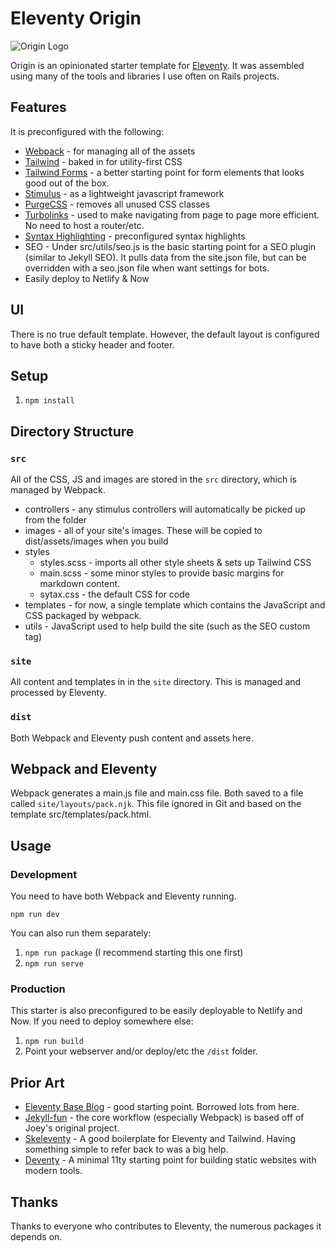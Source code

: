 # Eleventy Origin

![Origin Logo](src/images/origin.png)

Origin is an opinionated starter template for [Eleventy](https://www.11ty.dev). It was assembled using many of the tools and libraries I use often on Rails projects.

## Features

It is preconfigured with the following:

* [Webpack](https://webpack.js.org/) - for managing all of the assets
* [Tailwind](https://tailwindcss.com/) - baked in for utility-first CSS
* [Tailwind Forms](https://tailwindcss-custom-forms.netlify.com/) - a better starting point for form elements that looks good out of the box.
* [Stimulus](https://stimulusjs.org/) - as a lightweight javascript framework
* [PurgeCSS](https://www.purgecss.com/) - removes all unused CSS classes
* [Turbolinks](https://github.com/turbolinks/turbolinks) - used to make navigating from page to page more efficient. No need to host a router/etc.
* [Syntax Highlighting](https://github.com/11ty/eleventy-plugin-syntaxhighlight) - preconfigured syntax highlights
* SEO - Under src/utils/seo.js is the basic starting point for a SEO plugin (similar to Jekyll SEO). It pulls data from the site.json file, but can be overridden with a seo.json file when want settings for bots.
* Easily deploy to Netlify & Now

## UI

There is no true default template. However, the default layout is configured to have both a sticky header and footer.



## Setup

1. `npm install`


## Directory Structure

### `src`

All of the CSS, JS and images are stored in the `src` directory, which is
managed by Webpack.

* controllers - any stimulus controllers will automatically be picked up from the folder
* images - all of your site's images. These will be copied to dist/assets/images when you build
* styles
  * styles.scss - imports all other style sheets & sets up Tailwind CSS
  * main.scss - some minor styles to provide basic margins for markdown content.
  * sytax.css - the default CSS for code
* templates - for now, a single template which contains the JavaScript and CSS packaged by webpack.
* utils - JavaScript used to help build the site (such as the SEO custom tag)

### `site`

All content and templates in in the `site` directory. This is managed and processed by Eleventy.

### `dist`

Both Webpack and Eleventy push content and assets here.

## Webpack and Eleventy

Webpack generates a main.js file and main.css file. Both saved to a file called `site/layouts/pack.njk`. This file ignored in Git and based on the template src/templates/pack.html.

## Usage

### Development

You need to have both Webpack and Eleventy running.

`npm run dev`

You can also run them separately:

1. `npm run package` (I recommend starting this one first)
2. `npm run serve`

### Production

This starter is also preconfigured to be easily deployable to Netlify and Now. If you need to deploy somewhere else:

1. `npm run build`
2. Point your webserver and/or deploy/etc the `/dist` folder.

## Prior Art

* [Eleventy Base Blog](https://github.com/11ty/eleventy-base-blog) - good starting point. Borrowed lots from here.
* [Jekyll-fun](https://github.com/joeybeninghove/jekyll-fun) - the core workflow (especially Webpack) is based off of Joey's original project.
* [Skeleventy](https://skeleventy.netlify.com/) - A good boilerplate for Eleventy and Tailwind. Having something simple to refer back to was a big help.
* [Deventy](https://github.com/ianrose/deventy) - A minimal 11ty starting point for building static websites with modern tools.

## Thanks

Thanks to everyone who contributes to Eleventy, the numerous packages it depends on.
